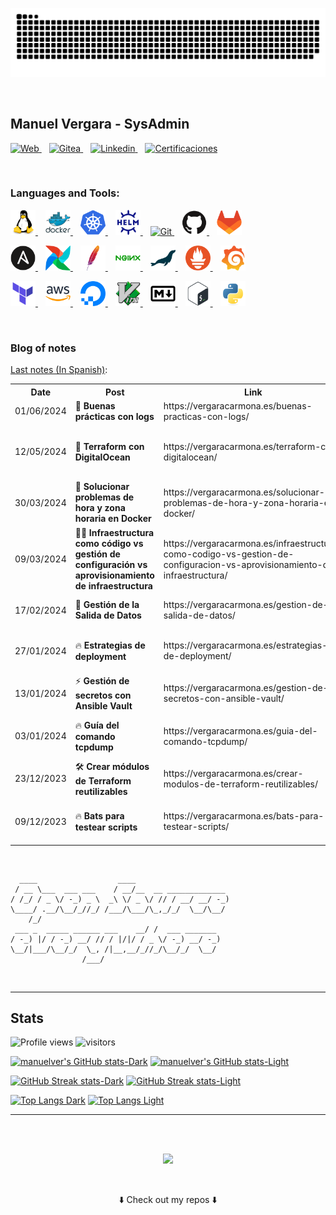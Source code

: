 ![snake](https://github.com/Platane/snk/raw/output/github-contribution-grid-snake.svg)

<br>

## Manuel Vergara - SysAdmin

<p align="left"> 
  <a href="https://www.vergaracarmona.es" target="_blank" rel="noreferrer" style="padding-right:12px;"> 
    <img src="https://img.shields.io/badge/vergaracarmona.es-yellow?style=for-the-badge" alt="Web"/> 
  </a> 
  <a href="https://gitea.vergaracarmona.es/manuelver" target="_blank" rel="noreferrer" style="padding-right:12px;"> 
    <img src="https://img.shields.io/badge/Gitea-green?style=for-the-badge" alt="Gitea"/> 
  </a> 
  <a href="https://www.linkedin.com/in/manu-vergara/" target="_blank" rel="noreferrer" style="padding-right:12px;"> 
    <img src="https://img.shields.io/badge/Linkedin-blue?style=for-the-badge" alt="Linkedin"/> 
  </a> 
  <a href="https://vergaracarmona.es/certificaciones" target="_blank" rel="noreferrer" style="padding-right:12px;"> 
    <img src="https://img.shields.io/badge/Certificaciones-orange?style=for-the-badge" alt="Certificaciones"/> 
  </a> 
</p>

<br>

### Languages and Tools:

<p align="left"> 
  <a href="https://www.linux.org/" target="_blank" rel="noreferrer" style="padding-right:12px;"> 
    <img src="https://raw.githubusercontent.com/devicons/devicon/master/icons/linux/linux-original.svg" alt="Linux" width="40" height="40"/> 
  </a> 
  <a href="https://www.docker.com/" target="_blank" rel="noreferrer" style="padding-right:12px;"> 
    <img src="https://raw.githubusercontent.com/devicons/devicon/master/icons/docker/docker-original-wordmark.svg" alt="Docker" width="40" height="40"/> 
  </a> 
  <a href="https://kubernetes.io/" target="_blank" rel="noreferrer" style="padding-right:12px;"> 
    <img src="https://raw.githubusercontent.com/devicons/devicon/master/icons/kubernetes/kubernetes-original.svg" alt="Kubernetes" width="40" height="40"/> 
  </a> 
  <a href="https://helm.sh/" target="_blank" rel="noreferrer" style="padding-right:12px;"> 
    <img src="https://raw.githubusercontent.com/devicons/devicon/master/icons/helm/helm-original.svg" alt="Helm" width="40" height="40"/> 
  </a> 
  <a href="https://git-scm.com/" target="_blank" rel="noreferrer" style="padding-right:12px;"> 
    <img src="https://www.vectorlogo.zone/logos/git-scm/git-scm-icon.svg" alt="Git" width="40" height="40"/> 
  </a> 
  <a href="https://www.github.com/" target="_blank" rel="noreferrer" style="padding-right:12px;"> 
    <img src="https://raw.githubusercontent.com/devicons/devicon/master/icons/github/github-original.svg" alt="Github" width="40" height="40"/> 
  </a> 
  <a href="https://about.gitlab.com/" target="_blank" rel="noreferrer" style="padding-right:12px;"> 
    <img src="https://raw.githubusercontent.com/devicons/devicon/master/icons/gitlab/gitlab-original.svg" alt="Github" width="40" height="40"/> 
  </a> 
</p>

<p align="left"> 
  <a href="https://www.ansible.com/" target="_blank" rel="noreferrer" style="padding-right:12px;"> 
    <img src="https://raw.githubusercontent.com/devicons/devicon/master/icons/ansible/ansible-plain.svg" alt="Ansible" width="40" height="40"/> 
  </a> 
  <!-- <a href="https://argoproj.github.io/cd/" target="_blank" rel="noreferrer" style="padding-right:12px;"> 
    <img src="https://raw.githubusercontent.com/devicons/devicon/master/icons/argocd/argocd-original.svg" alt="ArgoCD" width="40" height="40"/> 
  </a>  -->
  <!-- <a href="https://azure.microsoft.com/en-us/products/devops/" target="_blank" rel="noreferrer" style="padding-right:12px;"> 
    <img src="https://raw.githubusercontent.com/devicons/devicon/master/icons/azuredevops/azuredevops-plain.svg" alt="Azure DevOps" width="40" height="40"/> 
  </a>  -->
  <a href="https://airflow.apache.org/" target="_blank" rel="noreferrer" style="padding-right:12px;"> 
    <img src="https://raw.githubusercontent.com/devicons/devicon/master/icons/apacheairflow/apacheairflow-original.svg" alt="Apache Airflow" width="40" height="40"/> 
  </a> 
  <a href="https://apache.org/" target="_blank" rel="noreferrer" style="padding-right:12px;"> 
    <img src="https://raw.githubusercontent.com/devicons/devicon/master/icons/apache/apache-original.svg" alt="Apache" width="40" height="40"/> 
  </a> 
  <a href="https://www.nginx.com" target="_blank" rel="noreferrer" style="padding-right:12px;"> 
    <img src="https://raw.githubusercontent.com/devicons/devicon/master/icons/nginx/nginx-original.svg" alt="Nginx" width="40" height="40"/> 
  </a> 
  <a href="https://mariadb.org/" target="_blank" rel="noreferrer" style="padding-right:12px;"> 
    <img src="https://raw.githubusercontent.com/devicons/devicon/master/icons/mariadb/mariadb-original.svg" alt="MariaDB" width="40" height="40"/> 
  </a> 
  <a href="https://prometheus.io/" target="_blank" rel="noreferrer" style="padding-right:12px;"> 
    <img src="https://raw.githubusercontent.com/devicons/devicon/master/icons/prometheus/prometheus-original.svg" alt="Prometheus" width="40" height="40"/> 
  </a> 
  <a href="https://grafana.com/" target="_blank" rel="noreferrer" style="padding-right:12px;"> 
    <img src="https://raw.githubusercontent.com/devicons/devicon/master/icons/grafana/grafana-original.svg" alt="Grafana" width="40" height="40"/> 
  </a> 
</p>

<p align="left"> 
  <a href="https://terraform.io/" target="_blank" rel="noreferrer" style="padding-right:12px;"> 
    <img src="https://raw.githubusercontent.com/devicons/devicon/master/icons/terraform/terraform-original.svg" alt="Terraform" width="40" height="40"/> 
  </a> 
  <a href="https://aws.amazon.com/" target="_blank" rel="noreferrer" style="padding-right:12px;"> 
    <img src="https://raw.githubusercontent.com/devicons/devicon/master/icons/amazonwebservices/amazonwebservices-original-wordmark.svg" alt="AWS" width="40" height="40"/> 
  </a> 
  <!-- <a href="https://azure.microsoft.com/en-us" target="_blank" rel="noreferrer" style="padding-right:12px;"> 
    <img src="https://raw.githubusercontent.com/devicons/devicon/master/icons/azure/azure-original.svg" alt="Azure" width="40" height="40"/> 
  </a>   -->
  <!--  <a href="https://cloud.google.com/?hl=en" target="_blank" rel="noreferrer" style="padding-right:12px;"> 
    <img src="https://raw.githubusercontent.com/devicons/devicon/master/icons/googlecloud/googlecloud-original.svg" alt="GCloud" width="40" height="40"/> 
  </a>  -->
  <a href="https://www.digitalocean.com/" target="_blank" rel="noreferrer" style="padding-right:12px;"> 
    <img src="https://raw.githubusercontent.com/devicons/devicon/master/icons/digitalocean/digitalocean-original.svg" alt="Digital Ocean" width="40" height="40"/> 
  </a> 
  <a href="https://www.vim.org/" target="_blank" rel="noreferrer" style="padding-right:12px;"> 
    <img src="https://raw.githubusercontent.com/devicons/devicon/master/icons/vim/vim-original.svg" alt="Vim" width="40" height="40"/> 
  </a> 
  <a href="https://www.markdownguide.org/" target="_blank" rel="noreferrer" style="padding-right:12px;"> 
    <img src="https://raw.githubusercontent.com/devicons/devicon/master/icons/markdown/markdown-original.svg" alt="Markdown" width="40" height="40"/> 
  </a> 
  <a href="https://www.gnu.org/software/bash/" target="_blank" rel="noreferrer" style="padding-right:12px;"> 
    <img src="https://raw.githubusercontent.com/devicons/devicon/master/icons/bash/bash-original.svg" alt="Bash" width="40" height="40"/> 
  </a> 
  <a href="https://www.python.org" target="_blank" rel="noreferrer" style="padding-right:12px;"> 
    <img src="https://raw.githubusercontent.com/devicons/devicon/master/icons/python/python-original.svg" alt="Python" width="40" height="40"/> 
  </a>
  <!-- <a href="https://go.dev/" target="_blank" rel="noreferrer" style="padding-right:12px;"> 
    <img src="https://raw.githubusercontent.com/devicons/devicon/master/icons/go/go-original.svg" alt="Golang" width="40" height="40"/> 
  </a> -->
</p>

<br>

### Blog of notes 

[Last notes (In Spanish)](https://vergaracarmona.es/apuntes):

<table>
  <tr><th>Date</th><th>Post</th><th>Link</th><th>Topics</th></tr>
<!-- APUNTES:START --><tr><td>01/06/2024</td><td>🤖 <b>Buenas prácticas con logs</b></td><td>https://vergaracarmona.es/buenas-practicas-con-logs/</td><td>Teoría, Logs</td></tr><tr><td>12/05/2024</td><td>🤖 <b>Terraform con DigitalOcean</b></td><td>https://vergaracarmona.es/terraform-con-digitalocean/</td><td>Tutoriales, Cloud, Digital Ocean, Terraform</td></tr><tr><td>30/03/2024</td><td>🍺 <b>Solucionar problemas de hora y zona horaria en Docker</b></td><td>https://vergaracarmona.es/solucionar-problemas-de-hora-y-zona-horaria-en-docker/</td><td>Tutoriales, Docker, Linux</td></tr><tr><td>09/03/2024</td><td>🤙🏾 <b>Infraestructura como código vs gestión de configuración vs aprovisionamiento de infraestructura</b></td><td>https://vergaracarmona.es/infraestructura-como-codigo-vs-gestion-de-configuracion-vs-aprovisionamiento-de-infraestructura/</td><td>Teoría, Ansible, CICD, Terraform</td></tr><tr><td>17/02/2024</td><td>🚀 <b>Gestión de la Salida de Datos</b></td><td>https://vergaracarmona.es/gestion-de-la-salida-de-datos/</td><td>Teoría, Comandos, Linux, Shell</td></tr><tr><td>27/01/2024</td><td>🔥 <b>Estrategias de deployment</b></td><td>https://vergaracarmona.es/estrategias-de-deployment/</td><td>Teoría, CICD, Cloud, Kubernetes</td></tr><tr><td>13/01/2024</td><td>⚡️ <b>Gestión de secretos con Ansible Vault</b></td><td>https://vergaracarmona.es/gestion-de-secretos-con-ansible-vault/</td><td>Tutoriales, Ansible, Seguridad</td></tr><tr><td>03/01/2024</td><td>🔥 <b>Guía del comando tcpdump</b></td><td>https://vergaracarmona.es/guia-del-comando-tcpdump/</td><td>Guías, Comandos, Linux, Seguridad</td></tr><tr><td>23/12/2023</td><td>🛠 <b>Crear módulos de Terraform reutilizables</b></td><td>https://vergaracarmona.es/crear-modulos-de-terraform-reutilizables/</td><td>Guías, CICD, Terraform</td></tr><tr><td>09/12/2023</td><td>🔥 <b>Bats para testear scripts</b></td><td>https://vergaracarmona.es/bats-para-testear-scripts/</td><td>Teoría, Bash, Script, Shell</td></tr><!-- APUNTES:END -->
</table>
<br>

```
  ____                  ____                     
 / __ \___  ___ ___    / __/__  __ _____________ 
/ /_/ / _ \/ -_) _ \  _\ \/ _ \/ // / __/ __/ -_)
\____/ .__/\__/_//_/ /___/\___/\_,_/_/  \__/\__/ 
    /_/                                          
 ___ _  _____ ______ ___    __/ /  ___ _______ 
/ -_) |/ / -_) __/ // / |/|/ / _ \/ -_) __/ -_)
\__/|___/\__/_/  \_, /|__,__/_//_/\__/_/  \__/ 
                /___/                          
```

<br>

---

## Stats

![Profile views](https://komarev.com/ghpvc/?username=manuelver&color=lightgrey)
![visitors](https://visitor-badge.glitch.me/badge?page_id=manuelver.manuelver)

[![manuelver's GitHub stats-Dark](https://github-readme-stats.vercel.app/api?username=manuelver&show_icons=true&theme=dark#gh-dark-mode-only)](https://github.com/manuelver/github-readme-stats#gh-dark-mode-only)
[![manuelver's GitHub stats-Light](https://github-readme-stats.vercel.app/api?username=manuelver&show_icons=true&theme=default#gh-light-mode-only)](https://github.com/manuelver/github-readme-stats#gh-light-mode-only)

[![GitHub Streak stats-Dark](https://github-readme-streak-stats.herokuapp.com/?user=manuelver&theme=dark#gh-dark-mode-only)](https://github.com/manuelver/github-readme-stats#gh-dark-mode-only)
[![GitHub Streak stats-Light](https://github-readme-streak-stats.herokuapp.com/?user=manuelver&theme=default#gh-light-mode-only)](https://github.com/manuelver/github-readme-stats#gh-light-mode-only)

[![Top Langs Dark](https://github-readme-stats.vercel.app/api/top-langs/?username=manuelver&layout=compact&theme=dark#gh-dark-mode-only)](https://github.com/manuelver/github-readme-stats#gh-dark-mode-only)
[![Top Langs Light](https://github-readme-stats.vercel.app/api/top-langs/?username=manuelver&layout=compact&theme=light#gh-light-mode-only)](https://github.com/manuelver/github-readme-stats#gh-light-mode-only)

---

<br><br>

<p align="center">
    <img src="https://media.giphy.com/media/NTur7XlVDUdqM/giphy.gif" width="70%"/>
</p>

<br>

<p align="center">
 ⬇️  Check out my repos  ⬇️ 
</p>

